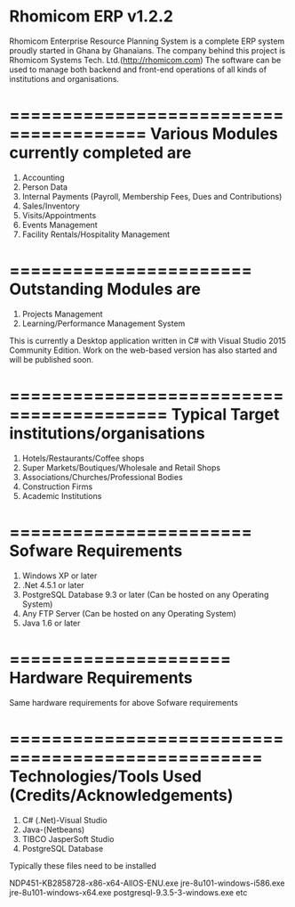 # Rhomicom ERP v1.2.2
Rhomicom Enterprise Resource Planning System is a complete ERP system proudly started in Ghana by Ghanaians.
The company behind this project is Rhomicom Systems Tech. Ltd.(http://rhomicom.com)
The software can be used to manage both backend and front-end operations of all kinds of institutions and organisations.

=======================================
Various Modules currently completed are
=======================================
1. Accounting
2. Person Data
3. Internal Payments (Payroll, Membership Fees, Dues and Contributions)
4. Sales/Inventory
5. Visits/Appointments
6. Events Management
7. Facility Rentals/Hospitality Management

=======================
Outstanding Modules are
=======================
1. Projects Management
2. Learning/Performance Management System

This is currently a Desktop application written in C# with Visual Studio 2015 Community Edition.
Work on the web-based version has also started and will be published soon.

=========================================
Typical Target institutions/organisations
=========================================
1. Hotels/Restaurants/Coffee shops
2. Super Markets/Boutiques/Wholesale and Retail Shops
3. Associations/Churches/Professional Bodies
4. Construction Firms
5. Academic Institutions

=======================
Sofware Requirements
=======================
1. Windows XP or later
2. .Net 4.5.1 or later
3. PostgreSQL Database 9.3 or later (Can be hosted on any Operating System)
4. Any FTP Server (Can be hosted on any Operating System)
5. Java 1.6 or later

=====================
Hardware Requirements
=====================
Same hardware requirements for above Sofware requirements

==================================================
Technologies/Tools Used (Credits/Acknowledgements)
==================================================
1. C# (.Net)-Visual Studio
2. Java-(Netbeans)
3. TIBCO JasperSoft Studio
4. PostgreSQL Database

Typically these files need to be installed 

NDP451-KB2858728-x86-x64-AllOS-ENU.exe
jre-8u101-windows-i586.exe
jre-8u101-windows-x64.exe
postgresql-9.3.5-3-windows.exe  etc
